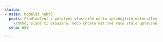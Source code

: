 ```yaml
---
sluzba:
- nazev: Modeláž nehtů
  popis: Prodloužení a potažení vlastního nehtu zpevňujícím materiálem, pokud je máte
    krátké, slabé či okousané, nebo chcete mít své ruce stále upravené.
  cena: 680

---
```

